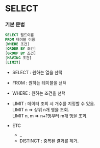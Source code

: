 SELECT
===

### 기본 문법

~~~SQL
SELECT 필드이름
FROM 테이블 이름
[WHERE 조건]
[ORDER BY 조건]
[GROUP BY 조건]
[HAVING 조건]
[LIMIT]
~~~

- SELECT : 원하는 열을 선택
- FROM : 원하는 테이블을 선택
- WHERE : 원하는 조건을 선택
- LIMIT : 데이터 조회 시 개수를 지정할 수 있음. <br>
  LIMIT n    => 상위 n개 행을 조회. <br>
  LIMIT n, m => n+1행부터 m개 행을 조회. <br>

- ETC <br>
  - ..
  - DISTINCT : 중복된 결과를 제거.
